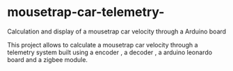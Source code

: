 # mousetrap-car-telemetry-
Calculation and display of a mousetrap car velocity  through a Arduino board 

This project allows to calculate a mousetrap car velocity through a telemetry system
built using a encoder , a decoder , a arduino leonardo board and a zigbee module.
